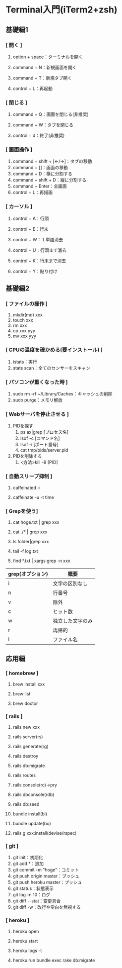 # Terminal入門(iTerm2+zsh)

## 基礎編1

### [ 開く ]

1. option + space：ターミナルを開く

2. command + N：新規画面を開く

3. command + T：新規タブ開く
4. control + L：再起動

### [ 閉じる ]

1. command + Q：画面を閉じる(非推奨)

2. command + W：タブを閉じる
3. control + d：終了(非推奨)

### [ 画面操作 ]

1. command + shift + [←/→]：タブの移動
2. command + []：画面の移動
3. command + D：横に分割する
4. command + shift + D：縦に分割する
5. command + Enter：全画面
6. control + L：再描画

### [ カーソル ]

1. control + A：行頭

2. control + E：行末

3. control + W：１単語消去

4. control + U：行頭まで消去

5. control + K：行末まで消去

6. control + Y：貼り付け



 ## 基礎編2

### [ ファイルの操作 ]

1. mkdir(md) xxx
2. touch xxx
3. rm xxx
4. cp xxx yyy
5. mv xxx yyy

### [ CPUの温度を確かめる(要インストール) ]

1. istats：実行
2. stats scan：全てのセンサーをスキャン

### [ パソコンが重くなった時 ]

1. sudo rm -rf ~/Library/Caches：キャッシュの削除
2. sudo purge：メモリ解放

### [ Webサーバを停止させる ]

1. PIDを探す
   1. ps ax|grep [プロセス名]
   2. lsof -c [コマンド名]
   3. lsof -i:[ポート番号]
   4. cat tmp/pids/server.pid
2. PIDを削除する
   1. <方法>kill -9 [PID]

### [ 自動スリープ抑制 ]

1. caffeinated -i

2. caffeinate -u -t time

### [ Grepを使う]

1. cat hoge.txt | grep xxx

2. cat ./* | grep xxx
3. ls folder|grep xxx
4. tail -f log.txt
5. find *.txt | xargs grep -n xxx

| grep(オプション) | 概要             |
| ---------------- | ---------------- |
| i                | 文字の区別なし   |
| n                | 行番号           |
| v                | 除外             |
| c                | ヒット数         |
| w                | 独立した文字のみ |
| r                | 再帰的           |
| l                | ファイル名       |





## 応用編

### [ homebrew ]

1. brew install xxx

2. brew list

3. brew doctor

### [ rails ]

1. rails new xxx

2. rails server(rs)

3. rails generate(rg)

4. rails destroy

5. rails db:migrate

6. rails routes

7. rails console(rc)→pry

8. rails dbconsole(rdb)

9. rails db:seed

10. bundle install(bi)

11. bundle update(bu)
12. rails g xxx:install(devise/rspec)

### [ git ]

1. git init：初期化
2. git add *：追加
3. git commit -m "hoge"：コミット
4. git push origin master：プッシュ
5. git push heroku master：プッシュ
6. git status：状態表示
7. git log -n 10：ログ
8. git diff --stat：変更具合
9. git diff -w：改行や空白を無視する

### [ heroku ]

1. heroku open

2. heroku start

3. heroku logs -t

4. heroku run bundle exec rake db:migrate






